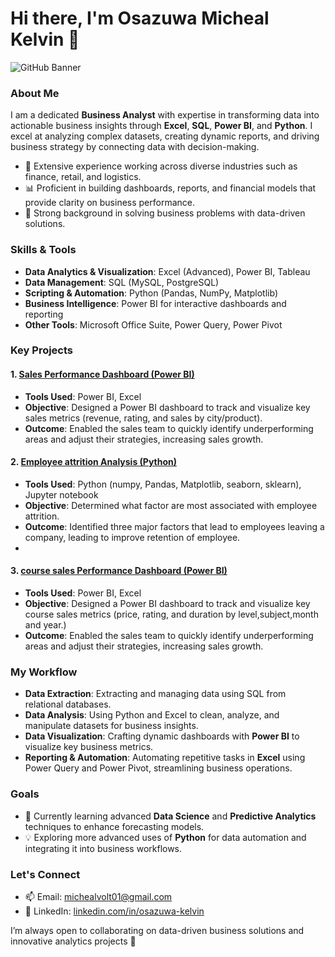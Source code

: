 # Hi there, I'm Osazuwa Micheal Kelvin 👋

![GitHub Banner](https://chat.openai.com/mnt/data/A_professional_banner_for_a_GitHub_profile_of_a_Bu.png)

### About Me
I am a dedicated **Business Analyst** with expertise in transforming data into actionable business insights through **Excel**, **SQL**, **Power BI**, and **Python**. I excel at analyzing complex datasets, creating dynamic reports, and driving business strategy by connecting data with decision-making.

- 💼 Extensive experience working across diverse industries such as finance, retail, and logistics.
- 📊 Proficient in building dashboards, reports, and financial models that provide clarity on business performance.
- 🚀 Strong background in solving business problems with data-driven solutions.

### Skills & Tools
- **Data Analytics & Visualization**: Excel (Advanced), Power BI, Tableau
- **Data Management**: SQL (MySQL, PostgreSQL)
- **Scripting & Automation**: Python (Pandas, NumPy, Matplotlib)
- **Business Intelligence**: Power BI for interactive dashboards and reporting
- **Other Tools**: Microsoft Office Suite, Power Query, Power Pivot

### Key Projects

#### 1. [Sales Performance Dashboard (Power BI)](https://github.com/yourusername/sales-performance-dashboard)
- **Tools Used**: Power BI, Excel
- **Objective**: Designed a Power BI dashboard to track and visualize key sales metrics (revenue, rating, and sales by city/product).
- **Outcome**: Enabled the sales team to quickly identify underperforming areas and adjust their strategies, increasing sales growth.

#### 2. [Employee attrition Analysis (Python)](https://github.com/yourusername/customer-segmentation-analysis)
- **Tools Used**: Python (numpy, Pandas, Matplotlib, seaborn, sklearn), Jupyter notebook
- **Objective**: Determined what factor are most associated with employee attrition.
- **Outcome**: Identified three major factors  that lead to employees leaving a company, leading to improve retention of employee.
- 
#### 3. [course sales Performance Dashboard (Power BI)](https://github.com/yourusername/financial-forecasting-model)
- **Tools Used**: Power BI, Excel
- **Objective**: Designed a Power BI dashboard to track and visualize key course sales metrics (price, rating, and duration by level,subject,month and year.)
- **Outcome**: Enabled the sales team to quickly identify underperforming areas and adjust their strategies, increasing sales growth.


### My Workflow
- **Data Extraction**: Extracting and managing data using SQL from relational databases.
- **Data Analysis**: Using Python and Excel to clean, analyze, and manipulate datasets for business insights.
- **Data Visualization**: Crafting dynamic dashboards with **Power BI** to visualize key business metrics.
- **Reporting & Automation**: Automating repetitive tasks in **Excel** using Power Query and Power Pivot, streamlining business operations.

### Goals
- 🌱 Currently learning advanced **Data Science** and **Predictive Analytics** techniques to enhance forecasting models.
- 💡 Exploring more advanced uses of **Python** for data automation and integrating it into business workflows.

### Let's Connect
- 📫 Email: michealvolt01@gmail.com
- 💼 LinkedIn: [linkedin.com/in/osazuwa-kelvin](https://www.linkedin.com/in/micheal-osazuwa-kelvin14471230b)

I’m always open to collaborating on data-driven business solutions and innovative analytics projects 🚀
